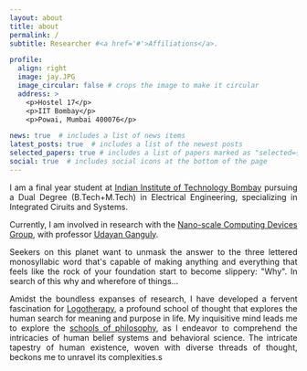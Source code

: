 ```yaml
---
layout: about
title: about
permalink: /
subtitle: Researcher #<a href='#'>Affiliations</a>.

profile:
  align: right
  image: jay.JPG
  image_circular: false # crops the image to make it circular
  address: >
    <p>Hostel 17</p>
    <p>IIT Bombay</p>
    <p>Powai, Mumbai 400076</p>

news: true  # includes a list of news items
latest_posts: true  # includes a list of the newest posts
selected_papers: true # includes a list of papers marked as "selected={true}"
social: true  # includes social icons at the bottom of the page
---
```

<div style='text-align: justify;'>

I am a final year student at [Indian Institute of Technology Bombay](https://www.iitb.ac.in/) pursuing a Dual Degree (B.Tech+M.Tech) in Electrical Engineering, specializing in Integrated Ciruits and Systems.

Currently, I am involved in research with the [Nano-scale Computing Devices Group](https://nanomemorylogic.wordpress.com/), with professor [Udayan Ganguly](https://www.ee.iitb.ac.in/web/people/faculty/home/udayan). 

Seekers on this planet want to unmask the answer to the three lettered monosyllabic word that's capable of making anything and everything that feels like the rock of your foundation start to become slippery: "Why". In search of this why and wherefore of things...

Amidst the boundless expanses of research, I have developed a fervent fascination for [Logotherapy](https://en.wikipedia.org/wiki/Logotherapy), a profound school of thought that explores the human search for meaning and purpose in life. My inquisitive mind leads me to explore the [schools of philosophy](https://bigthink.com/thinking/10-schools-of-philosophy-and-why-you-should-know-them/), as I endeavor to comprehend the intricacies of human belief systems and behavioral science. The intricate tapestry of human existence, woven with diverse threads of thought, beckons me to unravel its complexities.s
</div>